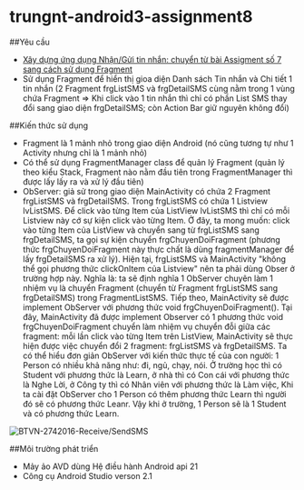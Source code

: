 # trungnt-android3-assignment8
##Yêu cầu
+ [Xây dựng ứng dụng Nhận/Gửi tin nhắn: chuyển từ bài Assigment số 7 sang cách sử dụng Fragment](https://github.com/trantrungnt/trungnt-android3-assignment7)
+ Sử dụng Fragment để hiển thị gioa diện Danh sách Tin nhắn và Chi tiết 1 tin nhắn (2 Fragment frgListSMS và frgDetailSMS cùng nằm trong 1 vùng chứa Fragment => Khi click vào 1 tin nhắn thì chỉ có phần List SMS thay đổi sang giao diện frgDetailSMS; còn Action Bar giữ nguyên không đổi)

##Kiến thức sử dụng
+ Fragment là 1 mảnh nhỏ trong giao diện Android (nó cũng tương tự như 1 Activity nhưng chỉ là 1 mảnh nhỏ)
+ Có thể sử dụng FragmentManager class để quản lý Fragment (quản lý theo kiểu Stack, Fragment nào nằm đầu tiên trong FragmentManager thì được lấy lấy ra và xử lý đầu tiên)
+ ObServer: giả sử trong giao diện MainActivity có chứa 2 Fragment frgListSMS và frgDetailSMS. Trong frgListSMS có chứa 1 Listview lvListSMS. Để click vào từng Item của ListView lvListSMS thì chỉ có mỗi Listview này cớ sự kiện click vào từng Item. Ở đây, ta mong muốn: click vào từng Item của ListView và chuyển sang từ frgListSMS sang frgDetailSMS, ta gọi sự kiện chuyển frgChuyenDoiFragment (phương thức frgChuyenDoiFragment này thực chất là dùng fragmentManager để lấy frgDetailSMS ra xử lý). Hiện tại, frgListSMS và MainActivity "không thể gọi phương thức clickOnItem của Listview" nên ta phải dùng Obser ở trường hợp này. Nghĩa là: ta sẽ định nghĩa 1 ObServer chuyên làm 1 nhiệm vụ là chuyển Fragment (chuyển từ Fragment frgListSMS sang frgDetailSMS) trong FragmentListSMS. Tiếp theo, MainActivity sẽ được implement ObServer với phương thức void frgChuyenDoiFragment(). Tại đây, MainActivity đã được implement Observer có 1 phương thức void frgChuyenDoiFragment chuyển làm nhiệm vụ chuyển đỗi giữa các fragment: mỗi lần click vào từng Item trên ListView, MainActivity sẽ thực hiện được việc chuyển đổi 2 fragment: frgListSMS và frgDetailSMS. 
Ta có thể hiểu đơn giản ObServer với kiến thức thực tế của con người: 1 Person có nhiều khả năng như: đi, ngủ, chạy, nói. Ở trường học thì có Student với phương thức là Learn, ở nhà thì có Con cái với phương thức là Nghe Lời, ở Công ty thì có Nhân viên với phương thức là Làm việc, Khi ta cài đặt ObServer cho 1 Person có thêm phương thức Learn thì người đó sẽ có phương thức Leanr. Vậy khi ở trường, 1 Person sẽ là 1 Student và có phương thức Learn. 


![BTVN-2742016-Receive/SendSMS](http://i477.photobucket.com/albums/rr132/trungepu/BTVN-242016-Receive-SendSMS_zpsvnsoforl.jpg)

##Môi trường phát triển

+ Mảy ảo AVD dùng Hệ điều hành Android api 21
+ Công cụ Android Studio verson 2.1
